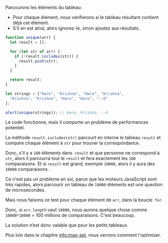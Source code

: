 Parcourons les éléments du tableau:
- Pour chaque élément, nous vérifierons si le tableau résultant contient déjà cet élément.
- S'il en est ainsi, alors ignorez-le, sinon ajoutez aux résultats.

```js run
function unique(arr) {
  let result = [];

  for (let str of arr) {
    if (!result.includes(str)) {
      result.push(str);
    }
  }

  return result;
}

let strings = ["Hare", "Krishna", "Hare", "Krishna",
  "Krishna", "Krishna", "Hare", "Hare", ":-O"
];

alert(unique(strings)); // Hare, Krishna, :-O
```

Le code fonctionne, mais il comporte un problème de performances potentiel.

La méthode `result.includes(str)` parcourt en interne le tableau `result` et compare chaque élément à `str` pour trouver la correspondance.

Donc, s'il y a `100` éléments dans` result` et que personne ne correspond à `str`, alors il parcourra tout le `result` et fera exactement les `100` comparaisons. Et si `result` est grand, exemple `10000`, alors il y aura des `10000` comparaisons .

Ce n'est pas un problème en soi, parce que les moteurs JavaScript sont très rapides, alors parcourir un tableau de `10000` éléments  est une question de microsecondes.

Mais nous faisons ce test pour chaque élément de `arr`, dans la boucle` for`.

Donc, si `arr.length` vaut `10000`, nous aurons quelque chose comme `10000*10000` = 100 millions de comparaisons. C'est beaucoup.

La solution n’est donc valable que pour les petits tableaux.

Plus loin dans le chapitre <info:map-set>, nous verrons comment l'optimiser.
